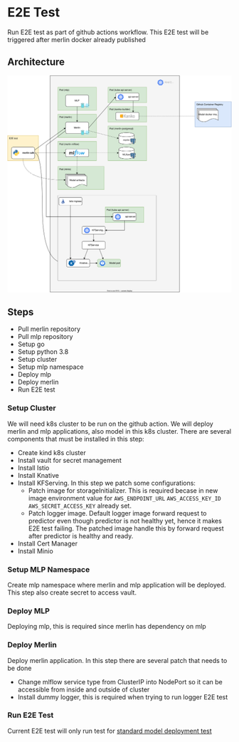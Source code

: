 # E2E Test

Run E2E test as part of github actions workflow. This E2E test will be triggered after merlin docker already published

## Architecture

![architecture](../diagrams/e2e-architecture.drawio.svg)

## Steps

- Pull merlin repository
- Pull mlp repository
- Setup go
- Setup python 3.8
- Setup cluster
- Setup mlp namespace
- Deploy mlp
- Deploy merlin
- Run E2E test

### Setup Cluster

We will need k8s cluster to be run on the github action. We will deploy merlin and mlp applications, also model in this k8s cluster. There are several components that must be installed in this step:

- Create kind k8s cluster
- Install vault for secret management
- Install Istio
- Install Knative
- Install KFServing. In this step we patch some configurations:
  - Patch image for storageInitializer. This is required becase in new image environment value for `AWS_ENDPOINT_URL` `AWS_ACCESS_KEY_ID` `AWS_SECRET_ACCESS_KEY` already set.
  - Patch logger image. Default logger image forward request to predictor even though predictor is not healthy yet, hence it makes E2E test failing. The patched image handle this by forward request after predictor is healthy and ready.
- Install Cert Manager
- Install Minio

### Setup MLP Namespace

Create mlp namespace where merlin and mlp application will be deployed. This step also create secret to access vault.

### Deploy MLP

Deploying mlp, this is required since merlin has dependency on mlp

### Deploy Merlin

Deploy merlin application. In this step there are several patch that needs to be done

- Change mlflow service type from ClusterIP into NodePort so it can be accessible from inside and outside of cluster
- Install dummy logger, this is required when trying to run logger E2E test

### Run E2E Test

Current E2E test will only run test for [standard model deployment test](../../python/sdk/test/integration_test.py)

<!-- TODO: -->
<!-- E2E for pyfunc_integration_test.py is not executed yet, because of currently Pyfunc builder only support google cloud storage -->
<!-- Add capability to use another storage provider outside GCP like S3 -->
